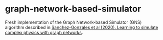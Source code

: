 # graph-network-based-simulator
Fresh implementation of the Graph Network-based Simulator (GNS) algorithm described in [Sanchez-Gonzales et al (2020). Learning to simulate complex physics with graph networks](https://arxiv.org/abs/2002.09405).
